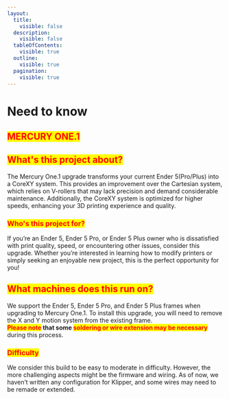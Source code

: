 ```yaml
---
layout:
  title:
    visible: false
  description:
    visible: false
  tableOfContents:
    visible: true
  outline:
    visible: true
  pagination:
    visible: true
---
```


# Need to know

## <mark style="color:red;">MERCURY ONE.1</mark> <a href="#mercury-one1" id="mercury-one1"></a>

## <mark style="color:red;">What's this project about?</mark>

The Mercury One.1 upgrade transforms your current Ender 5(Pro/Plus) into a CoreXY system. This provides an improvement over the Cartesian system, which relies on V-rollers that may lack precision and demand considerable maintenance. Additionally, the CoreXY system is optimized for higher speeds, enhancing your 3D printing experience and quality.

### <mark style="color:red;">Who's this project for?</mark> <a href="#whos-this-project-for" id="whos-this-project-for"></a>

If you’re an Ender 5, Ender 5 Pro, or Ender 5 Plus owner who is dissatisfied with print quality, speed, or encountering other issues, consider this upgrade. Whether you’re interested in learning how to modify printers or simply seeking an enjoyable new project, this is the perfect opportunity for you!

## <mark style="color:red;">What machines does this run on?</mark>

We support the Ender 5, Ender 5 Pro, and Ender 5 Plus frames when upgrading to Mercury One.1. To install this upgrade, you will need to remove the X and Y motion system from the existing frame.\
<mark style="color:red;">**Please note**</mark>**&#x20;that some&#x20;**<mark style="color:red;">**soldering or wire extension may be necessary**</mark> during this process.

### <mark style="color:red;">Difficulty</mark> <a href="#difficulty" id="difficulty"></a>

We consider this build to be easy to moderate in difficulty. However, the more challenging aspects might be the firmware and wiring. As of now, we haven’t written any configuration for Klipper, and some wires may need to be remade or extended.
